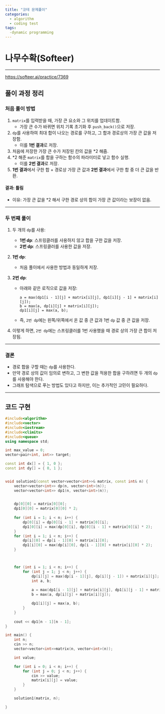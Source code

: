 ```yaml
---
title: "코테 문제풀이"
categories:
  - algorithm
  - coding test
tags:
  -dynamic programming
---
```


# 나무수확(Softeer)
---

https://softeer.ai/practice/7369

## 풀이 과정 정리

### **처음 풀이 방법**
1. `matrix`를 입력받을 때, 가장 큰 요소와 그 위치를 업데이트함.
   - 가장 큰 수가 바뀌면 위치 기록 초기화 후 `push_back()`으로 저장.
2. `dp`를 사용하여 최대 합이 나오는 경로를 구하고, 그 합과 경로상의 가장 큰 값을 저장함.
   - 이를 **1번 결과**로 저장.
3. 처음에 저장한 가장 큰 수가 저장된 칸의 값을 *2 해줌.
4. *2 해준 `matrix`를 합을 구하는 함수의 파라미터로 넣고 함수 실행.
   - 이를 **2번 결과**로 저장.
5. **1번 결과**에서 구한 합 + 경로상 가장 큰 값과 **2번 결과**에서 구한 합 중 더 큰 값을 반환.

#### 결과: 틀림
- 이유: 가장 큰 값을 *2 해서 구한 경로 상의 합이 가장 큰 값이라는 보장이 없음.

---

### **두 번째 풀이**
1. 두 개의 `dp`를 사용:
   - **1번 dp**: 스프링클러를 사용하지 않고 합을 구한 값을 저장.
   - **2번 dp**: 스프링클러를 사용한 값을 저장.
   
2. **1번 dp**:
   - 처음 풀이에서 사용한 방법과 동일하게 저장.

3. **2번 dp**:
   - 아래와 같은 로직으로 값을 저장:
     ```
     a = max(dp1[i - 1][j] + matrix[i][j], dp1[i][j - 1] + matrix[i][j]);
     b = max(a, dp[i][j] + matrix[i][j]);
     dp1[i][j] = max(a, b);
     ```
   - 즉, `2번 dp`에는 왼쪽/위쪽에서 온 값 중 큰 값과 1번 `dp` 값 중 큰 값을 저장.

4. 이렇게 하면, `2번 dp`에는 스프링클러를 1번 사용했을 때 경로 상의 가장 큰 합이 저장됨.

---

### **결론**
- 경로 합을 구할 때는 `dp`를 사용한다.
- 만약 경로 상의 값이 임의로 변하고, 그 변한 값을 적용한 합을 구하려면 두 개의 `dp`를 사용해야 한다.
- 그래프 탐색으로 푸는 방법도 있다고 하지만, 이는 추가적인 고민이 필요하다.

---

## 코드 구현
```cpp
#include<algorithm>
#include<vector>
#include<iostream>
#include<climits>
#include<queue>
using namespace std;

int max_value = 0;
vector<pair<int, int>> target;

const int dx[] = { 1, 0 };
const int dy[] = { 0, 1 };


void solution1(const vector<vector<int>>& matrix, const int& n) {
	vector<vector<int>> dp(n, vector<int>(n));
	vector<vector<int>> dp1(n, vector<int>(n));

	
	dp[0][0] = matrix[0][0];
	dp1[0][0] = matrix[0][0] * 2;
	
	for (int i = 1; i < n; i++) {
		dp[0][i] = dp[0][i - 1] + matrix[0][i];
		dp1[0][i] = max(dp[0][i], dp[0][i - 1] + matrix[0][i] * 2);
	}
	for (int i = 1; i < n; i++) {
		dp[i][0] = dp[i - 1][0] + matrix[i][0];
		dp1[i][0] = max(dp[i][0], dp[i - 1][0] + matrix[i][0] * 2);
	}



	for (int i = 1; i < n; i++) {
		for (int j = 1; j < n; j++) {
			dp[i][j] = max(dp[i - 1][j], dp[i][j - 1]) + matrix[i][j];
			int a, b;
			
			a = max(dp1[i - 1][j] + matrix[i][j], dp1[i][j - 1] + matrix[i][j]);
			b = max(a, dp[i][j] + matrix[i][j]);

			dp1[i][j] = max(a, b);
		}
	}
	
	cout << dp1[n - 1][n - 1];
}

int main() {
	int n;
	cin >> n;
	vector<vector<int>>matrix(n, vector<int>(n));

	int value;

	for (int i = 0; i < n; i++) {
		for (int j = 0; j < n; j++) {
			cin >> value;
			matrix[i][j] = value;
		}
	}

	solution1(matrix, n);

}
